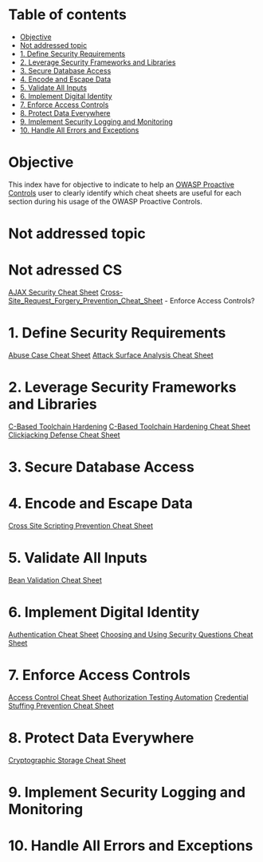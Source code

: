 # Table of contents

<!-- Table of contents generated with markdown-toc https://ecotrust-canada.github.io/markdown-toc/ -->

- [Objective](#objective)
- [Not addressed topic](#not-addressed-topic)
- [1. Define Security Requirements](#1-define-security-requirements)
- [2. Leverage Security Frameworks and Libraries](#2-leverage-security-frameworks-and-libraries)
- [3. Secure Database Access](#3-secure-database-access)
- [4. Encode and Escape Data](#4-encode-and-escape-data)
- [5. Validate All Inputs](#5-validate-all-inputs)
- [6. Implement Digital Identity](#6-implement-digital-identity)
- [7. Enforce Access Controls](#7-enforce-access-controls)
- [8. Protect Data Everywhere](#8-protect-data-everywhere)
- [9. Implement Security Logging and Monitoring](#9-implement-security-logging-and-monitoring)
- [10. Handle All Errors and Exceptions](#10-handle-all-errors-and-exceptions)

# Objective

This index have for objective to indicate to help an [OWASP Proactive Controls](https://www.owasp.org/index.php/OWASP_Proactive_Controls) user to clearly identify which cheat sheets are useful for each section during his usage of the OWASP Proactive Controls.

# Not addressed topic

# Not adressed CS

[AJAX Security Cheat Sheet](cheatsheets/AJAX_Security_Cheat_Sheet.md)
[Cross-Site_Request_Forgery_Prevention_Cheat_Sheet](cheatsheets/Cross-Site_Request_Forgery_Prevention_Cheat_Sheet.md) - Enforce Access Controls? 

# 1. Define Security Requirements

[Abuse Case Cheat Sheet](cheatsheets/Abuse_Case_Cheat_Sheet.md)
[Attack Surface Analysis Cheat Sheet](cheatsheets/Attack_Surface_Analysis_Cheat_Sheet.md)

# 2. Leverage Security Frameworks and Libraries

[C-Based Toolchain Hardening](cheatsheets/C-Based_Toolchain_Hardening.md)
[C-Based Toolchain Hardening Cheat Sheet](cheatsheets/C-Based_Toolchain_Hardening_Cheat_Sheet.md)
[Clickjacking Defense Cheat Sheet](cheatsheets/Clickjacking_Defense_Cheat_Sheet.md)

# 3. Secure Database Access

# 4. Encode and Escape Data

[Cross Site Scripting Prevention Cheat Sheet](cheatsheets/Cross_Site_Scripting_Prevention_Cheat_Sheet.md)

# 5. Validate All Inputs

[Bean Validation Cheat Sheet](/cheatsheets/Bean_Validation_Cheat_Sheet.md)

# 6. Implement Digital Identity

[Authentication Cheat Sheet](cheatsheets/Authentication_Cheat_Sheet.md)
[Choosing and Using Security Questions Cheat Sheet](cheatsheets/Choosing_and_Using_Security_Questions_Cheat_Sheet.md)

# 7. Enforce Access Controls

[Access Control Cheat Sheet](cheatsheets/Access_Control_Cheat_Sheet.md)
[Authorization Testing Automation](cheatsheets/Authorization_Testing_Automation.md)
[Credential Stuffing Prevention Cheat Sheet](cheatsheets/Credential_Stuffing_Prevention_Cheat_Sheet.md)

# 8. Protect Data Everywhere

[Cryptographic Storage Cheat Sheet](cheatsheets/Cryptographic_Storage_Cheat_Sheet.md)

# 9. Implement Security Logging and Monitoring

# 10. Handle All Errors and Exceptions
